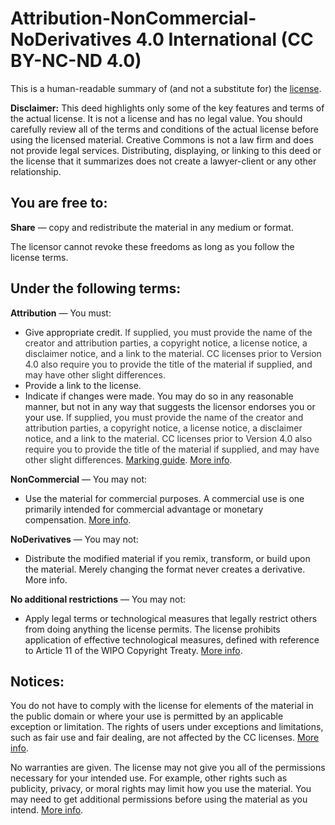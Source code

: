 <h1>Attribution-NonCommercial-NoDerivatives 4.0 International (CC BY-NC-ND 4.0)</h1>
This is a human-readable summary of (and not a substitute for) the <a href="https://creativecommons.org/licenses/by-nc-nd/4.0/legalcode" target="_blank">license</a>.</br>
<p><b>Disclaimer:</b> This deed highlights only some of the key features and terms of the actual license. It is not a license and has no legal value. You should carefully review all of the terms and conditions of the actual license before using the licensed material.
Creative Commons is not a law firm and does not provide legal services. Distributing, displaying, or linking to this deed or the license that it summarizes does not create a lawyer-client or any other relationship.</p>
<h2>You are free to:</h2>
<p><b>Share</b> — copy and redistribute the material in any medium or format.</p>
<p>The licensor cannot revoke these freedoms as long as you follow the license terms.</p>

<h2>Under the following terms:</h2>
<b>Attribution</b> — You must:
<ul><li>Give appropriate credit. <span style="color:#333;">If supplied, you must provide the name of the creator and attribution parties, a copyright notice, a license notice, a disclaimer notice, and a link to the material. CC licenses prior to Version 4.0 also require you to provide the title of the material if supplied, and may have other slight differences.</span>
<li>Provide a link to the license.</li>
<li>Indicate if changes were made. You may do so in any reasonable manner, but not in any way that suggests the licensor endorses you or your use. <span style="color:#333;">If supplied, you must provide the name of the creator and attribution parties, a copyright notice, a license notice, a disclaimer notice, and a link to the material. CC licenses prior to Version 4.0 also require you to provide the title of the material if supplied, and may have other slight differences. <a href="http://wiki.creativecommons.org/Best_practices_for_attribution#This_is_a_good_attribution_for_material_you_modified_slightly">Marking guide</a>. <a href="http://wiki.creativecommons.org/License_Versions#Modifications_and_adaptations_must_be_marked_as_such">More info</a>.</span></li></ul>
<b>NonCommercial</b> — You may not:
<ul><li>Use the material for commercial purposes. A commercial use is one primarily intended for commercial advantage or monetary compensation. <a href="http://wiki.creativecommons.org/Frequently_Asked_Questions#Does_my_use_violate_the_NonCommercial_clause_of_the_licenses.3F">More info</a>.</li></ul>
<b>NoDerivatives</b> — You may not:
<ul><li>Distribute the modified material if you remix, transform, or build upon the material. Merely changing the format never creates a derivative. <a = href"http://wiki.creativecommons.org/Frequently_Asked_Questions#When_is_my_use_considered_an_adaptation.3F">More info</a>.</li></ul>
<b>No additional restrictions</b> — You may not:
<ul><li>Apply legal terms or technological measures that legally restrict others from doing anything the license permits. The license prohibits application of effective technological measures, defined with reference to Article 11 of the WIPO Copyright Treaty. <a href="http://wiki.creativecommons.org/License_Versions#Application_of_effective_technological_measures_by_users_of_CC-licensed_works_prohibited">More info</a>.</li></ul>
<h2>Notices:</h2>
<p>You do not have to comply with the license for elements of the material in the public domain or where your use is permitted by an applicable exception or limitation. The rights of users under exceptions and limitations, such as fair use and fair dealing, are not affected by the CC licenses. <a href="http://wiki.creativecommons.org/Frequently_Asked_Questions#Do_Creative_Commons_licenses_affect_exceptions_and_limitations_to_copyright.2C_such_as_fair_dealing_and_fair_use.3F">More info</a>.</p>
<p>No warranties are given. The license may not give you all of the permissions necessary for your intended use. For example, other rights such as publicity, privacy, or moral rights may limit how you use the material. You may need to get additional permissions before using the material as you intend. <a href="http://wiki.creativecommons.org/Considerations_for_licensors_and_licensees">More info</a>.</p>
